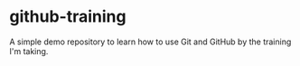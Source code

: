# github-training
A  simple demo repository to learn how to use Git and GitHub by the training I'm taking.
